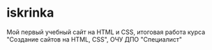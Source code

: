 # iskrinka
Мой первый учебный сайт на HTML и CSS, итоговая работа курса "Создание сайтов на HTML, CSS", ОЧУ ДПО "Специалист"
